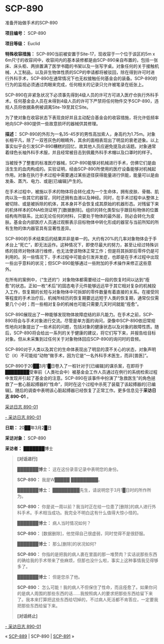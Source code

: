 # SCP-890
                        




准备开始做手术的SCP-890



**项目编号：** SCP-890

**项目等级：** Euclid

**特殊收容措施：** SCP-890当前被安置于Site-17，现收容于一个位于该区的5m x 6m尺寸的收容间中，收容间内的基本装修都是由SCP-890亲自布置的，包括一张床、床头柜、两排置满了医学书籍的书架以及一张写字桌。对象任何的关于接触机械、人工制品，以及非生物体性质的SCP的申请都将被驳回，除在得到许可时进行外科手术，SCP-890在通常情况下也无权接触任何基金会的装备。SCP-890的行为的监视必须通过肉眼来完成，任何相关的记录只允许被笔录在纸张上。

SCP-890在非紧急状况下必须事先得到4级人员的许可方可进入医疗仓执行外科手术。任何基金会人员在未得到4级人员的许可下严禁将任何物件交予SCP-890，违规人员将依据条例被调离Site-19至其它Site。

为了使对象在收容状态下表现良好并且主动配合基金会的收容措施，将允许低频率地向SCP-890提供一些故意损坏的器械供其修理。

**描述：** SCP-890的外形为一名35-45岁的男性高加索人，身高约为1.75m。对象长相平凡，除了一双苍灰色的眼睛外，其余的面相表现出了明显的衰老迹象。以上事实似乎会引发SCP-890糟糕的回忆，故其他人员应避免提及此话题。对象通常着绿色长袖外科手术服，并且经常被目击到佩戴外科手术帽以及口罩时的样子。

当被授予了整套的标准医疗器械，SCP-890能够对机械进行手术，仿佛它们是由活生生的血肉构成的。实验证明，经由SCP-890所使用的医疗设备能够对机械起作用。对象在执行手术过程中需要通过某些途径获得能量进行供能，能量可以是由发条、蒸汽、电力、或是[已编辑]产生的。

在手术过程中，被施以手术的物体将会转化成为一个生命体，拥有皮肤、骨骼、肌肉以及一些其它的器官，同时还拥有血液以及神经。同时，在手术过程中从整体上被切除、或是被拆除的机体，其本身并不会恢复成其原始的机器形态。对残留下来的机体样本的DNA检测证明了[数据删除]。组织的转化类型似乎跟目标物体的位置结构有所联系，比如无论任何的材料，只要处于物体的最外层，则必会转化为皮肤。基金会内部医疗人员通过观察表示目标物体中转化形成的器官与当前所知的所有生物的体内器官具有显著性差异。

SCP-890的手术结束后的结果并非是单一的。大约有20%的几率对象物体会于手术台上“死亡”，即无法运作。这种情况下，即使尽最大的努力，甚至让经过特殊训练的技师对物体进行维修，也无法使该物体正常工作；但是将其拆卸后零件仍是可利用的。另一些情况下，手术过程中可能会引发并发症，也即是在手术过程中出现一些出乎意料的状况；但SCP-890能够通过一些附加的手术操作来修正这些意外。

在所有的案例中，（“生还的”）对象物体都需要经过一段的恢复时间以达到“痊愈”的状态。正如一枚“术后”的固态电子元件能够远远早于其它相对复杂的机械投入工作，恢复期的长短与对象物体中可拆卸的零件数量有着直接的关系。在接受同等程度的手术治疗后，机械所经历的恢复期要远远短于人类的恢复期，通常仅仅需要几个小时；而一些相对复杂的机械也可能只需要几天时间就能“痊愈”。

SCP-890展现出了一种能够发现物体故障症结的非凡能力。在手术之前，SCP-890将会与手术对象进行交流。尽管是单方面的询问，录像中SCP-890依旧常规性地向对象提出了一些术前的问题，包括对象的健康状态以及对象的故障性质。随后，SCP-890将会给出一系列的关于健康的建议，将它们写下来，并报告给目标对象。但从未采集到过任何关于对象物体回应SCP-890的询问时的音频。

SCP-890对于人类以及其它的生命体表现出了明显的漠不关心的状态，对象声明它（it）不可能给“动物”做手术，因为它是“一名外科手术医生，而非[兽医]”。

SCP-890于20██3月1█日卷入了一桩针对于[已编辑]的谋杀案，在即将于████████受审前（人类社会中）被基金会工作人员通过在例行的系统检索过程中发现并引起了基金会的注意。SCP-890在该事件中扮演了“急救医生”的角色拯救了一套心脏起搏器的“性命”，同时在这个过程中杀死了装载了该起搏器的[已编辑]。随后的调查中表明该心脏起搏器已经恢复了正常工作。更多信息见于**采访日志 890-01** 。


<a shape='rect' class='collapsible-block-link' href='javascript:;'>&#37319;&#35775;&#26085;&#24535;&#160;890-01</a>

<a shape='rect' class='collapsible-block-link' href='javascript:;'>-&#160;&#37319;&#35775;&#26085;&#24535;&#160;890-01</a>

**日期：** 20██年3月2█日

**采访对象：** SCP-890

**采访者：** ███████博士


> **[对话进行]** 
> 
> **███████博士：** 这在这份录音记录中表明您的身份。
> 
> **SCP-890：** 我是W█████ █████████。
> 
> **███████博士：** █████████先生，请说明您于3月1█日时的所作所为。
> 
> **SCP-890：** 你是说一周以前？我当时正在给一位患了[删除]的病人进行外科手术。手术相当成功。我完全不明白这有什么值得大惊小怪的。
> 
> **███████博士：** 病人当时情况如何？
> 
> **SCP-890：** [数据删除]，他觉得自己很虚弱，同时觉得不是很舒服。
> 
> **███████博士：** 那么[删除]的状况如何?
> 
> **SCP-890：** 你指的是把我的病人裹在里面的那一堆赘肉？实话说那些东西的确给我的手术带来了些麻烦，但那也没什么啦，事实上这种事情我见得够多了。
> 
> **███████博士：** 但是您杀了他。
> 
> **SCP-890：** 怎么可能！我的病人不但保住了性命，而且痊愈了。如果你问的是病人周围的那些东西的话……我按照病人的要求把那些东西给留下来了。我本来打算把这些东西给切掉的，不过病人死活都不肯答应，一定要我把那些东西给留下来。
> 
> **[对话终止]** 
> 


<a shape='rect' class='collapsible-block-link' href='javascript:;'>-&#160;&#37319;&#35775;&#26085;&#24535;&#160;890-01</a>




« [SCP-889](/scp-889) | SCP-890 | [SCP-891](/scp-891) »





                    